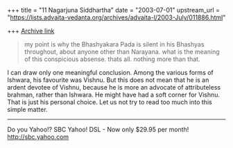 +++
title = "11 Nagarjuna Siddhartha"
date = "2003-07-01"
upstream_url = "https://lists.advaita-vedanta.org/archives/advaita-l/2003-July/011886.html"

+++
[Archive link](https://lists.advaita-vedanta.org/archives/advaita-l/2003-July/011886.html)


> my point is why the Bhashyakara Pada is silent in
> his Bhashyas throughout, about anyone other than
> Narayana.  what is the meaning of this conspicious
> absense.
> thats all.  nothing more than that.

I can draw only one meaningful conclusion. Among the
various forms of Ishwara, his favourite was  Vishnu.
But this does not mean that he is an ardent devotee of
Vishnu, because he is more an advocate of
attributeless brahman, rather than Ishwara. He might
have had a soft corner for Vishnu. That is just his
personal choice. Let us not try to read too much into
this simple matter.

__________________________________
Do you Yahoo!?
SBC Yahoo! DSL - Now only $29.95 per month!
http://sbc.yahoo.com

